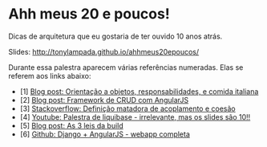 # Ahh meus 20 e poucos!
Dicas de arquitetura que eu gostaria de ter ouvido 10 anos atrás.

Slides: http://tonylampada.github.io/ahhmeus20epoucos/

Durante essa palestra aparecem várias referências numeradas.
Elas se referem aos links abaixo:

* [1] [Blog post: Orientação a objetos, responsabilidades, e comida italiana](https://dicasdolampada.wordpress.com/2015/06/08/sobre-orientacao-a-objeto-responsabilidades-e-comida-italiana/)
* [2] [Blog post: Framework de CRUD com AngularJS](https://dicasdolampada.wordpress.com/2015/06/09/faca-voce-mesmo-mini-crud-com-angularjs/)
* [3] [Stackoverflow: Definição matadora de acoplamento e coesão](http://stackoverflow.com/questions/39946/coupling-and-cohesion)
* [4] [Youtube: Palestra de liquibase - irrelevante, mas os slides são 10!!](https://www.youtube.com/watch?v=hz_2F4Yept8)
* [5] [Blog post: As 3 leis da build](https://dicasdolampada.wordpress.com/2015/03/05/as-3-leis-da-build/)
* [6] [Github: Django + AngularJS - webapp completa](https://github.com/tonylampada/djangular3)
